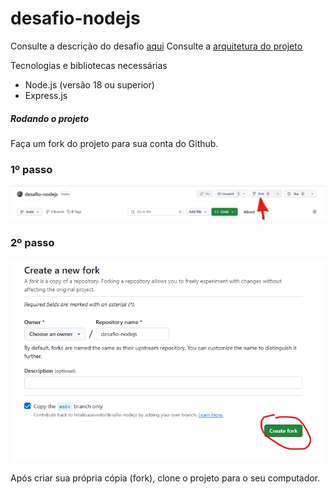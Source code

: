 # desafio-nodejs

Consulte a descrição do desafio [aqui](./instructions/description.md)
Consulte a [arquitetura do projeto](./instructions/project-arch.md)

Tecnologias e bibliotecas necessárias
- Node.js (versão 18 ou superior)
- Express.js

##### Rodando o projeto
Faça um fork do projeto para sua conta do Github.

<div>
  <h3>1º passo</h3>
  <img src="image.png">
</div>

<div>
  <h3>2º passo</h3>
  <img src="image-1.png">
</div>

Após criar sua própria cópia (fork), clone o projeto para o seu computador.

